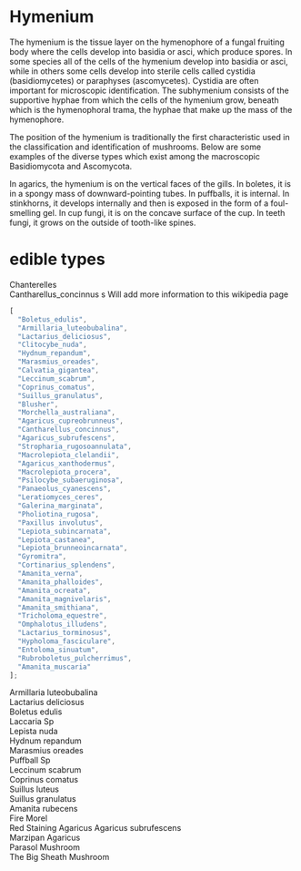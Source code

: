 # Hymenium

The hymenium is the tissue layer on the hymenophore of a fungal fruiting body where the cells develop into basidia or asci, which produce spores. In some species all of the cells of the hymenium develop into basidia or asci, while in others some cells develop into sterile cells called cystidia (basidiomycetes) or paraphyses (ascomycetes). Cystidia are often important for microscopic identification. The subhymenium consists of the supportive hyphae from which the cells of the hymenium grow, beneath which is the hymenophoral trama, the hyphae that make up the mass of the hymenophore.

The position of the hymenium is traditionally the first characteristic used in the classification and identification of mushrooms. Below are some examples of the diverse types which exist among the macroscopic Basidiomycota and Ascomycota.

In agarics, the hymenium is on the vertical faces of the gills.
In boletes, it is in a spongy mass of downward-pointing tubes.
In puffballs, it is internal.
In stinkhorns, it develops internally and then is exposed in the form of a foul-smelling gel.
In cup fungi, it is on the concave surface of the cup.
In teeth fungi, it grows on the outside of tooth-like spines.

# edible types

Chanterelles  
Cantharellus_concinnus s
Will add more information to this wikipedia page

```js
[
  "Boletus_edulis",
  "Armillaria_luteobubalina",
  "Lactarius_deliciosus",
  "Clitocybe_nuda",
  "Hydnum_repandum",
  "Marasmius_oreades",
  "Calvatia_gigantea",
  "Leccinum_scabrum",
  "Coprinus_comatus",
  "Suillus_granulatus",
  "Blusher",
  "Morchella_australiana",
  "Agaricus_cupreobrunneus",
  "Cantharellus_concinnus",
  "Agaricus_subrufescens",
  "Stropharia_rugosoannulata",
  "Macrolepiota_clelandii",
  "Agaricus_xanthodermus",
  "Macrolepiota_procera",
  "Psilocybe_subaeruginosa",
  "Panaeolus_cyanescens",
  "Leratiomyces_ceres",
  "Galerina_marginata",
  "Pholiotina_rugosa",
  "Paxillus involutus",
  "Lepiota_subincarnata",
  "Lepiota_castanea",
  "Lepiota_brunneoincarnata",
  "Gyromitra",
  "Cortinarius_splendens",
  "Amanita_verna",
  "Amanita_phalloides",
  "Amanita_ocreata",
  "Amanita_magnivelaris",
  "Amanita_smithiana",
  "Tricholoma_equestre",
  "Omphalotus_illudens",
  "Lactarius_torminosus",
  "Hypholoma_fasciculare",
  "Entoloma_sinuatum",
  "Rubroboletus_pulcherrimus",
  "Amanita_muscaria"
];
```

Armillaria luteobubalina  
Lactarius deliciosus  
Boletus edulis  
Laccaria Sp  
Lepista nuda  
Hydnum repandum  
Marasmius oreades  
Puffball Sp  
Leccinum scabrum  
Coprinus comatus  
Suillus luteus  
Suillus granulatus  
Amanita rubecens  
Fire Morel  
Red Staining Agaricus
Agaricus subrufescens  
Marzipan Agaricus  
Parasol Mushroom  
The Big Sheath Mushroom
